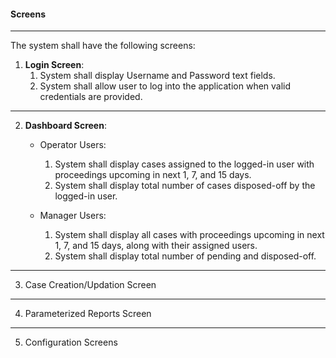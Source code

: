 #### Screens

---

The system shall have the following screens:

1. **Login Screen**:
	1. System shall display Username and Password text fields.
	2. System shall allow user to log into the application when valid credentials are provided.

---

2. **Dashboard Screen**:
	- Operator Users:
		1. System shall display cases assigned to the logged-in user with proceedings upcoming in next 1, 7, and 15 days.
		2. System shall display total number of cases disposed-off by the logged-in user.
	
	- Manager Users:
		1. System shall display all cases with proceedings upcoming in next 1, 7, and 15 days, along with their assigned users.
		2. System shall display total number of pending and disposed-off.

---

3. Case Creation/Updation Screen

---

4. Parameterized Reports Screen

---

5. Configuration Screens